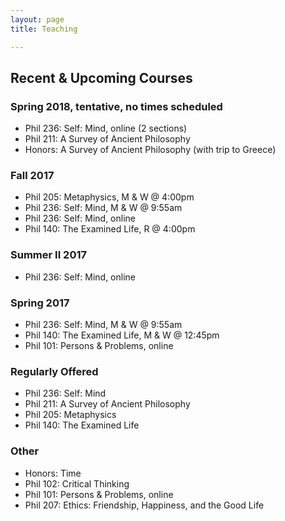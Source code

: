 ```yaml
---
layout: page
title: Teaching

--- 
```


## Recent & Upcoming Courses


### Spring 2018, tentative, no times scheduled

+ Phil 236: Self: Mind, online (2 sections)
+ Phil 211: A Survey of Ancient Philosophy
+ Honors: A Survey of Ancient Philosophy (with trip to Greece)


### Fall 2017

+ Phil 205: Metaphysics, M & W @ 4:00pm
+ Phil 236: Self: Mind, M & W @ 9:55am
+ Phil 236: Self: Mind, online
+ Phil 140: The Examined Life, R @ 4:00pm

### Summer II 2017

+ Phil 236: Self: Mind, online


### Spring 2017

+ Phil 236: Self: Mind, M & W @ 9:55am
+ Phil 140: The Examined Life, M & W @ 12:45pm
+ Phil 101: Persons & Problems, online



### Regularly Offered

+ Phil 236: Self: Mind
+ Phil 211: A Survey of Ancient Philosophy
+ Phil 205: Metaphysics 
+ Phil 140: The Examined Life

### Other

+ Honors: Time
+ Phil 102: Critical Thinking
+ Phil 101: Persons & Problems, online
+ Phil 207: Ethics: Friendship, Happiness, and the Good Life




